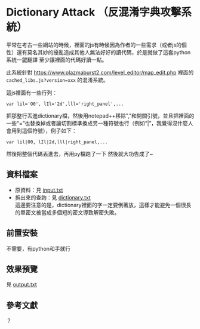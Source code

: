 
# Dictionary Attack （反混淆字典攻擊系統）
平常在考古一些網站的時候，裡面的js有時候因為作者的一些需求（或者js的個性）還有莫名其妙的擾亂造成其他人無法好好的讀代碼，於是就做了這套python系統一鍵翻譯 至少讓裡面的代碼好讀一點。

此系統針對 https://www.plazmaburst2.com/level_editor/map_edit.php 裡面的 `cached_libs.js?version=xxx` 的混淆系統。

這js裡面有一些行列：  

```
var lil='O0', lIl='2d',lll='right_panel',...
```
 
把那整行丟進dictionary檔，然後用notepad++移除","和開關引號，並且把裡面的一些“=”也替換掉或者讓切割標準換成另一種符號也行（例如“|”，我覺得沒什麼人會用到這個符號），例子如下：

```
var lil|O0, lIl|2d,lll|right_panel,...
```

然後把整個代碼丟進去，再用py檔跑了一下 然後就大功告成了~

## 資料檔案
- 原資料：見 [input.txt](https://github.com/eaglePB2/Py_Dictionary/blob/main/input.txt)  
- 拆出來的查詢：見 [dictionary.txt](https://github.com/eaglePB2/Py_Dictionary/blob/main/dictionary.txt)  
這邊要注意的是，dictionary裡面的字一定要倒著放，這樣才能避免一個很長的單密文被當成多個短的密文導致解密失敗。

## 前置安裝
不需要，有python和手就行

## 效果預覽
見 [output.txt](https://github.com/eaglePB2/Py_Dictionary/blob/main/output.txt)

## 參考文獻
？
